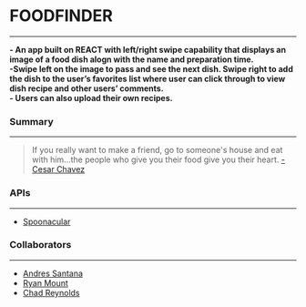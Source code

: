 # FOODFINDER
- - - -
**- An app built on REACT with left/right swipe capability that displays an image of a food dish alogn with the name and preparation time.</br>**
**-Swipe left on the image to pass and see the next dish. Swipe right to add the dish to the user’s favorites list where user can click through to view dish recipe and other users’ comments.</br>**
**- Users can also upload their own recipes.** 



### Summary
- - - -

> If you really want to make a friend, go to someone's house and eat with him...the people who give you their food give you their heart.
> [- Cesar Chavez](https://www.biography.com/activist/cesar-chavez)


### APIs
- - - -
* [Spoonacular](https://spoonacular.com/food-api)



### Collaborators 
- - - -
* [Andres Santana](https://github.com/starskreen619)
* [Ryan Mount](https://github.com/rmount96)
* [Chad Reynolds](https://github.com/csreyno)